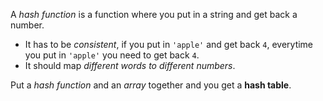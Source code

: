 A *hash function* is a function where you put in a string and get back a number.
- It has to be *consistent*, if you put in `'apple'` and get back `4`, everytime you put in `'apple'` you need to get back `4`.
- It should map *different words to different numbers*.

Put a *hash function* and an *array* together and you get a **hash table**.